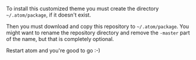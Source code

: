 To install this customized theme you must create the directory `~/.atom/package`, if it doesn't exist.

Then you must download and copy this repository to `~/.atom/package`.
You might want to rename the repository directory and remove the `-master` part of the name, but that is completely optional. 

Restart atom and you're good to go :-)
